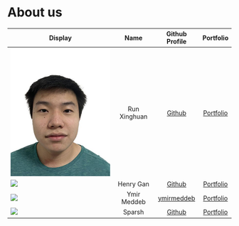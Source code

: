 # About us

Display |     Name     | Github Profile | Portfolio 
--------|:------------:|:--------------:|:---------:
![Run Xinghuan photograph.jpeg](photos%2FRun%20Xinghuan%20photograph.jpeg) | Run Xinghuan | [Github](https://github.com/runxinghuan) | [Portfolio](docs/team/runxinghuan.md)
![](https://via.placeholder.com/100.png?text=Photo) | Henry Gan | [Github](https://github.com/) | [Portfolio](docs/team/johndoe.md)
![](https://via.placeholder.com/100.png?text=Photo) | Ymir Meddeb | [ymirmeddeb](https://github.com/ymirmeddeb) | [Portfolio](https://ay2324s2-cs2113-f15-3.github.io/tp/team/ymirmeddeb.html)
![](https://incybot.github.io/images/avatars/avatar-1.png) | Sparsh | [Github](https://github.com/IncyBot) | [Portfolio](https://incybot.github.io/)
